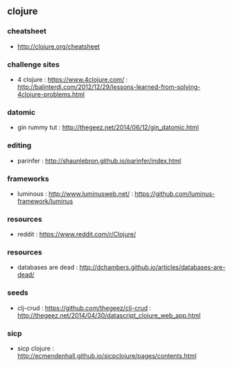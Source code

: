## clojure

### cheatsheet
- http://clojure.org/cheatsheet

### challenge sites
- 4 clojure : https://www.4clojure.com/ : http://balinterdi.com/2012/12/29/lessons-learned-from-solving-4clojure-problems.html

### datomic
- gin rummy tut : http://thegeez.net/2014/06/12/gin_datomic.html

### editing
- parinfer : http://shaunlebron.github.io/parinfer/index.html

### frameworks
- luminous : http://www.luminusweb.net/ : https://github.com/luminus-framework/luminus

### resources
- reddit : https://www.reddit.com/r/Clojure/

### resources
- databases are dead : http://dchambers.github.io/articles/databases-are-dead/

### seeds
- clj-crud : https://github.com/thegeez/clj-crud : http://thegeez.net/2014/04/30/datascript_clojure_web_app.html

### sicp
- sicp clojure : http://ecmendenhall.github.io/sicpclojure/pages/contents.html
